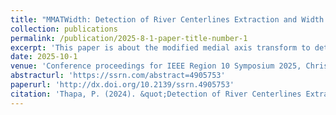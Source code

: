 ```yaml
---
title: "MMATWidth: Detection of River Centerlines Extraction and Width Estimation"
collection: publications
permalink: /publication/2025-8-1-paper-title-number-1
excerpt: 'This paper is about the modified medial axis transform to detect centerline and estimation width of river'
date: 2025-10-1
venue: 'Conference proceedings for IEEE Region 10 Symposium 2025, Christchurch, New Zealand.'
abstracturl: 'https://ssrn.com/abstract=4905753'
paperurl: 'http://dx.doi.org/10.2139/ssrn.4905753'
citation: 'Thapa, P. (2024). &quot;Detection of River Centerlines Extraction and Width Estimation.&quot; <i>Conference proceedings for IEEE Region 10 Symposium 2025</i>. 1(1).'
---
```



